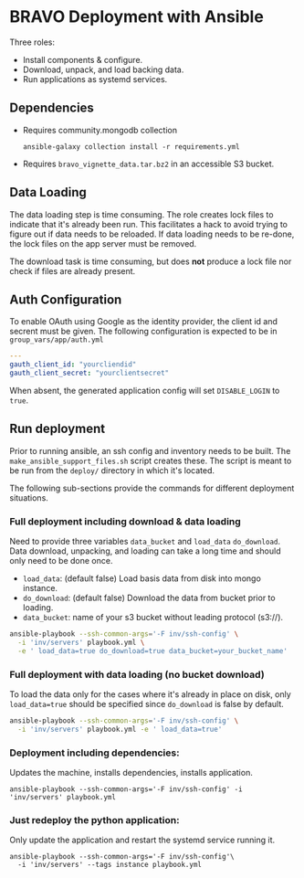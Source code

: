 # BRAVO Deployment with Ansible

Three roles:
- Install components & configure.
- Download, unpack, and load backing data.
- Run applications as systemd services.

## Dependencies
- Requires community.mongodb collection
    ```
    ansible-galaxy collection install -r requirements.yml
    ```
- Requires `bravo_vignette_data.tar.bz2` in an accessible S3 bucket.

## Data Loading
The data loading step is time consuming.
The role creates lock files to indicate that it's already been run.
This facilitates a hack to avoid trying to figure out if data needs to be reloaded.
If data loading needs to be re-done, the lock files on the app server must be removed.

The download task is time consuming, but does **not** produce a lock file nor check if files are already present.

## Auth Configuration
To enable OAuth using Google as the identity provider, the client id and secrent must be given.
The following configuration is expected to be in `group_vars/app/auth.yml`
```yml
---
gauth_client_id: "yourcliendid"
gauth_client_secret: "yourclientsecret"
```
When absent, the generated application config will set `DISABLE_LOGIN` to `true`.

## Run deployment
Prior to running ansible, an ssh config and inventory needs to be built.
The `make_ansible_support_files.sh` script creates these.
The script is meant to be run from the `deploy/` directory in which it's located.

The following sub-sections provide the commands for different deployment situations.

### Full deployment including download & data loading
Need to provide three variables `data_bucket` and `load_data` `do_download`.
Data download, unpacking, and loading can take a long time and should only need to be done once.

- `load_data`: (default false) Load basis data from disk into mongo instance.
- `do_download`: (default false) Download the data from bucket prior to loading.
- `data_bucket`: name of your s3 bucket without leading protocol (s3://).

```sh
ansible-playbook --ssh-common-args='-F inv/ssh-config' \
  -i 'inv/servers' playbook.yml \
  -e ' load_data=true do_download=true data_bucket=your_bucket_name'
```

### Full deployment with data loading (no bucket download)
To load the data only for the cases where it's already in place on disk, only `load_data=true` 
should be specified since `do_download` is false by default.

```sh
ansible-playbook --ssh-common-args='-F inv/ssh-config' \
  -i 'inv/servers' playbook.yml -e ' load_data=true'
```

### Deployment including dependencies:
Updates the machine, installs dependencies, installs application.
```
ansible-playbook --ssh-common-args='-F inv/ssh-config' -i 'inv/servers' playbook.yml
```

### Just redeploy the python application:
Only update the application and restart the systemd service running it.
```
ansible-playbook --ssh-common-args='-F inv/ssh-config'\
  -i 'inv/servers' --tags instance playbook.yml
```
